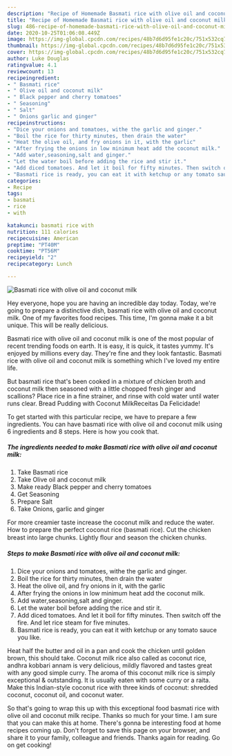 ```yaml
---
description: "Recipe of Homemade Basmati rice with olive oil and coconut milk"
title: "Recipe of Homemade Basmati rice with olive oil and coconut milk"
slug: 486-recipe-of-homemade-basmati-rice-with-olive-oil-and-coconut-milk
date: 2020-10-25T01:06:08.449Z
image: https://img-global.cpcdn.com/recipes/48b7d6d95fe1c20c/751x532cq70/basmati-rice-with-olive-oil-and-coconut-milk-recipe-main-photo.jpg
thumbnail: https://img-global.cpcdn.com/recipes/48b7d6d95fe1c20c/751x532cq70/basmati-rice-with-olive-oil-and-coconut-milk-recipe-main-photo.jpg
cover: https://img-global.cpcdn.com/recipes/48b7d6d95fe1c20c/751x532cq70/basmati-rice-with-olive-oil-and-coconut-milk-recipe-main-photo.jpg
author: Luke Douglas
ratingvalue: 4.1
reviewcount: 13
recipeingredient:
- " Basmati rice"
- " Olive oil and coconut milk"
- " Black pepper and cherry tomatoes"
- " Seasoning"
- " Salt"
- " Onions garlic and ginger"
recipeinstructions:
- "Dice your onions and tomatoes, withe the garlic and ginger."
- "Boil the rice for thirty minutes, then drain the water"
- "Heat the olive oil, and fry onions in it, with the garlic"
- "After frying the onions in low minimum heat add the coconut milk."
- "Add water,seasoning,salt and ginger."
- "Let the water boil before adding the rice and stir it."
- "Add diced tomatoes. And let it boil for fifty minutes. Then switch off the fire. And let rice steam for five minutes."
- "Basmati rice is ready, you can eat it with ketchup or any tomato sauce you like."
categories:
- Recipe
tags:
- basmati
- rice
- with

katakunci: basmati rice with 
nutrition: 111 calories
recipecuisine: American
preptime: "PT40M"
cooktime: "PT56M"
recipeyield: "2"
recipecategory: Lunch

---
```



![Basmati rice with olive oil and coconut milk](https://img-global.cpcdn.com/recipes/48b7d6d95fe1c20c/751x532cq70/basmati-rice-with-olive-oil-and-coconut-milk-recipe-main-photo.jpg)

Hey everyone, hope you are having an incredible day today. Today, we're going to prepare a distinctive dish, basmati rice with olive oil and coconut milk. One of my favorites food recipes. This time, I'm gonna make it a bit unique. This will be really delicious.

Basmati rice with olive oil and coconut milk is one of the most popular of recent trending foods on earth. It is easy, it is quick, it tastes yummy. It's enjoyed by millions every day. They're fine and they look fantastic. Basmati rice with olive oil and coconut milk is something which I've loved my entire life.

But basmati rice that&#39;s been cooked in a mixture of chicken broth and coconut milk then seasoned with a little chopped fresh ginger and scallions? Place rice in a fine strainer, and rinse with cold water until water runs clear. Bread Pudding with Coconut MilkReceitas Da Felicidade!


To get started with this particular recipe, we have to prepare a few ingredients. You can have basmati rice with olive oil and coconut milk using 6 ingredients and 8 steps. Here is how you cook that.

<!--inarticleads1-->

##### The ingredients needed to make Basmati rice with olive oil and coconut milk:

1. Take  Basmati rice
1. Take  Olive oil and coconut milk
1. Make ready  Black pepper and cherry tomatoes
1. Get  Seasoning
1. Prepare  Salt
1. Take  Onions, garlic and ginger


For more creamier taste increase the coconut milk and reduce the water. How to prepare the perfect coconut rice (basmati rice). Cut the chicken breast into large chunks. Lightly ﬂour and season the chicken chunks. 

<!--inarticleads2-->

##### Steps to make Basmati rice with olive oil and coconut milk:

1. Dice your onions and tomatoes, withe the garlic and ginger.
1. Boil the rice for thirty minutes, then drain the water
1. Heat the olive oil, and fry onions in it, with the garlic
1. After frying the onions in low minimum heat add the coconut milk.
1. Add water,seasoning,salt and ginger.
1. Let the water boil before adding the rice and stir it.
1. Add diced tomatoes. And let it boil for fifty minutes. Then switch off the fire. And let rice steam for five minutes.
1. Basmati rice is ready, you can eat it with ketchup or any tomato sauce you like.


Heat half the butter and oil in a pan and cook the chicken until golden brown, this should take. Coconut milk rice also called as coconut rice, andhra kobbari annam is very delicious, mildly flavored and tastes great with any good simple curry. The aroma of this coconut milk rice is simply exceptional &amp; outstanding. It is usually eaten with some curry or a raita. Make this Indian-style coconut rice with three kinds of coconut: shredded coconut, coconut oil, and coconut water. 

So that's going to wrap this up with this exceptional food basmati rice with olive oil and coconut milk recipe. Thanks so much for your time. I am sure that you can make this at home. There's gonna be interesting food at home recipes coming up. Don't forget to save this page on your browser, and share it to your family, colleague and friends. Thanks again for reading. Go on get cooking!
